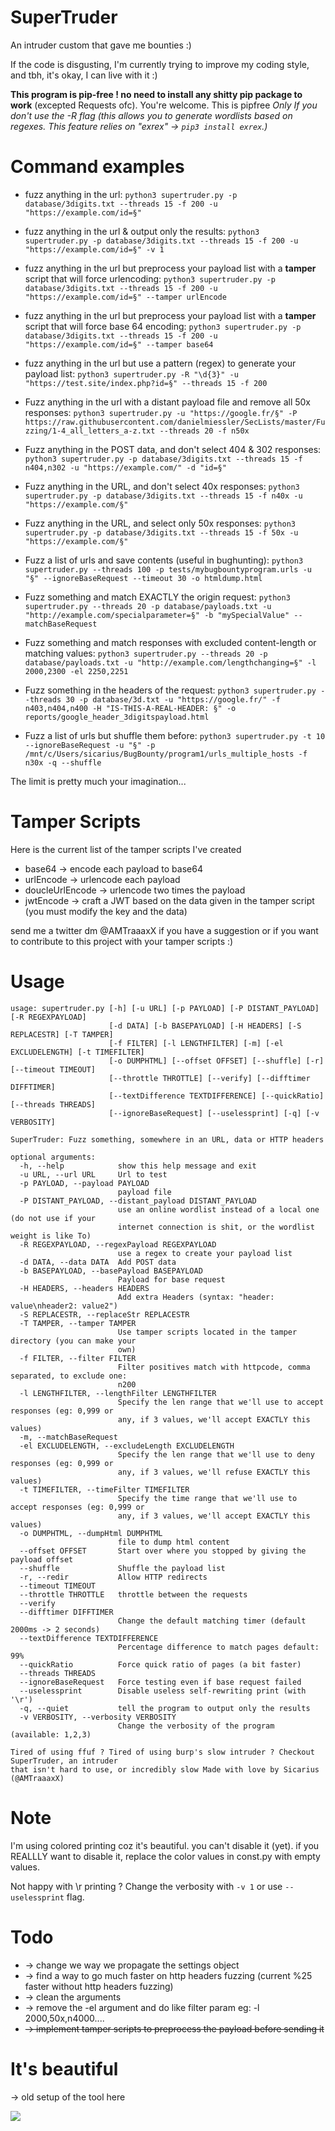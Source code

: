 # SuperTruder
An intruder custom that gave me bounties :)

If the code is disgusting, I'm currently trying to improve my coding style, and tbh, it's okay, I can live with it :)

**This program is pip-free ! no need to install any shitty pip package to work** (excepted Requests ofc). You're welcome.
This is pipfree *Only If you don't use the -R flag (this allows you to generate wordlists based on regexes. This feature relies on "exrex" -> `pip3 install exrex`.)*

# Command examples

- fuzz anything in the url:
`python3 supertruder.py -p database/3digits.txt --threads 15 -f 200 -u "https://example.com/id=§" `

- fuzz anything in the url & output only the results:
`python3 supertruder.py -p database/3digits.txt --threads 15 -f 200 -u "https://example.com/id=§" -v 1 `

- fuzz anything in the url but preprocess your payload list with a **tamper** script that will force urlencoding:
`python3 supertruder.py -p database/3digits.txt --threads 15 -f 200 -u "https://example.com/id=§" --tamper urlEncode`

- fuzz anything in the url but preprocess your payload list with a **tamper** script that will force base 64 encoding:
`python3 supertruder.py -p database/3digits.txt --threads 15 -f 200 -u "https://example.com/id=§" --tamper base64`

- fuzz anything in the url but use a pattern (regex) to generate your payload list:
`python3 supertruder.py -R "\d{3}" -u "https://test.site/index.php?id=§" --threads 15 -f 200`

- Fuzz anything in the url with a distant payload file and remove all 50x responses:
`python3 supertruder.py -u "https://google.fr/§" -P https://raw.githubusercontent.com/danielmiessler/SecLists/master/Fuzzing/1-4_all_letters_a-z.txt --threads 20 -f n50x`

- Fuzz anything in the POST data, and don't select 404 & 302 responses:
`python3 supertruder.py -p database/3digits.txt --threads 15 -f n404,n302 -u "https://example.com/" -d "id=§"`

- Fuzz anything in the URL, and don't select 40x responses:
`python3 supertruder.py -p database/3digits.txt --threads 15 -f n40x -u "https://example.com/§" `

- Fuzz anything in the URL, and select only 50x responses:
`python3 supertruder.py -p database/3digits.txt --threads 15 -f 50x -u "https://example.com/§" `

- Fuzz a list of urls and save contents (useful in bughunting):
`python3 supertruder.py --threads 100 -p tests/mybugbountyprogram.urls -u "§" --ignoreBaseRequest --timeout 30 -o htmldump.html`

- Fuzz something and match EXACTLY the origin request:
`python3 supertruder.py --threads 20 -p database/payloads.txt -u "http://example.com/specialparameter=§" -b "mySpecialValue" --matchBaseRequest`

- Fuzz something and match responses with excluded content-length or matching values:
`python3 supertruder.py --threads 20 -p database/payloads.txt -u "http://example.com/lengthchanging=§" -l 2000,2300 -el 2250,2251`

- Fuzz something in the headers of the request:
`python3 supertruder.py --threads 30 -p database/3d.txt -u "https://google.fr/" -f n403,n404,n400 -H "IS-THIS-A-REAL-HEADER: §" -o reports/google_header_3digitspayload.html`

- Fuzz a list of urls but shuffle them before:
`python3 supertruder.py -t 10 --ignoreBaseRequest -u "§" -p /mnt/c/Users/sicarius/BugBounty/program1/urls_multiple_hosts -f n30x -q --shuffle`

The limit is pretty much your imagination...
# Tamper Scripts
Here is the current list of the tamper scripts I've created

- base64 -> encode each payload to base64
- urlEncode -> urlencode each payload
- doucleUrlEncode -> urlencode two times the payload
- jwtEncode -> craft a JWT based on the data given in the tamper script (you must modify the key and the data)

send me a twitter dm @AMTraaaxX if you have a suggestion or if you want to contribute to this project with your tamper scripts :)

# Usage
```
usage: supertruder.py [-h] [-u URL] [-p PAYLOAD] [-P DISTANT_PAYLOAD] [-R REGEXPAYLOAD]
                      [-d DATA] [-b BASEPAYLOAD] [-H HEADERS] [-S REPLACESTR] [-T TAMPER]
                      [-f FILTER] [-l LENGTHFILTER] [-m] [-el EXCLUDELENGTH] [-t TIMEFILTER]
                      [-o DUMPHTML] [--offset OFFSET] [--shuffle] [-r] [--timeout TIMEOUT]
                      [--throttle THROTTLE] [--verify] [--difftimer DIFFTIMER]
                      [--textDifference TEXTDIFFERENCE] [--quickRatio] [--threads THREADS]
                      [--ignoreBaseRequest] [--uselessprint] [-q] [-v VERBOSITY]

SuperTruder: Fuzz something, somewhere in an URL, data or HTTP headers

optional arguments:
  -h, --help            show this help message and exit
  -u URL, --url URL     Url to test
  -p PAYLOAD, --payload PAYLOAD
                        payload file
  -P DISTANT_PAYLOAD, --distant_payload DISTANT_PAYLOAD
                        use an online wordlist instead of a local one (do not use if your
                        internet connection is shit, or the wordlist weight is like To)
  -R REGEXPAYLOAD, --regexPayload REGEXPAYLOAD
                        use a regex to create your payload list
  -d DATA, --data DATA  Add POST data
  -b BASEPAYLOAD, --basePayload BASEPAYLOAD
                        Payload for base request
  -H HEADERS, --headers HEADERS
                        Add extra Headers (syntax: "header: value\nheader2: value2")
  -S REPLACESTR, --replaceStr REPLACESTR
  -T TAMPER, --tamper TAMPER
                        Use tamper scripts located in the tamper directory (you can make your
                        own)
  -f FILTER, --filter FILTER
                        Filter positives match with httpcode, comma separated, to exclude one:
                        n200
  -l LENGTHFILTER, --lengthFilter LENGTHFILTER
                        Specify the len range that we'll use to accept responses (eg: 0,999 or
                        any, if 3 values, we'll accept EXACTLY this values)
  -m, --matchBaseRequest
  -el EXCLUDELENGTH, --excludeLength EXCLUDELENGTH
                        Specify the len range that we'll use to deny responses (eg: 0,999 or
                        any, if 3 values, we'll refuse EXACTLY this values)
  -t TIMEFILTER, --timeFilter TIMEFILTER
                        Specify the time range that we'll use to accept responses (eg: 0,999 or
                        any, if 3 values, we'll accept EXACTLY this values)
  -o DUMPHTML, --dumpHtml DUMPHTML
                        file to dump html content
  --offset OFFSET       Start over where you stopped by giving the payload offset
  --shuffle             Shuffle the payload list
  -r, --redir           Allow HTTP redirects
  --timeout TIMEOUT
  --throttle THROTTLE   throttle between the requests
  --verify
  --difftimer DIFFTIMER
                        Change the default matching timer (default 2000ms -> 2 seconds)
  --textDifference TEXTDIFFERENCE
                        Percentage difference to match pages default: 99%
  --quickRatio          Force quick ratio of pages (a bit faster)
  --threads THREADS
  --ignoreBaseRequest   Force testing even if base request failed
  --uselessprint        Disable useless self-rewriting print (with '\r')
  -q, --quiet           tell the program to output only the results
  -v VERBOSITY, --verbosity VERBOSITY
                        Change the verbosity of the program (available: 1,2,3)

Tired of using ffuf ? Tired of using burp's slow intruder ? Checkout SuperTruder, an intruder
that isn't hard to use, or incredibly slow Made with love by Sicarius (@AMTraaaxX)
```

# Note
I'm using colored printing coz it's beautiful. you can't disable it (yet).
if you REALLLY want to disable it, replace the color values in const.py with empty values.

Not happy with \r printing ? Change the verbosity with `-v 1` or use `--uselessprint` flag.

# Todo
- -> change we way we propagate the settings object
- -> find a way to go much faster on http headers fuzzing (current %25 faster without http headers fuzzing)
- -> clean the arguments
- -> remove the -el argument and do like filter param eg: -l 2000,50x,n4000....
- ~~-> implement tamper scripts to preprocess the payload before sending it~~ 

# It's beautiful
-> old setup of the tool here

<a href="https://asciinema.org/a/NxUbbjcZI4uCE2Y8ch2Ecw3s8"><img src="./images/asciinema.gif"/></a>
